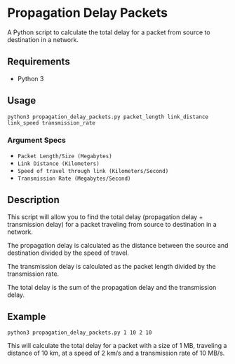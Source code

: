 # Propagation Delay Packets

A Python script to calculate the total delay for a packet from source to destination in a network. 

## Requirements
- Python 3

## Usage

```
python3 propagation_delay_packets.py packet_length link_distance link_speed transmission_rate
```


### Argument Specs
- `Packet Length/Size (Megabytes)`
- `Link Distance (Kilometers)`
- `Speed of travel through link (Kilometers/Second)`
- `Transmission Rate (Megabytes/Second)`

## Description
This script will allow you to find the total delay (propagation delay + transmission delay) for a packet traveling from source to destination in a network. 

The propagation delay is calculated as the distance between the source and destination divided by the speed of travel. 

The transmission delay is calculated as the packet length divided by the transmission rate. 

The total delay is the sum of the propagation delay and the transmission delay.

## Example

```
python3 propagation_delay_packets.py 1 10 2 10
```

This will calculate the total delay for a packet with a size of 1 MB, traveling a distance of 10 km, at a speed of 2 km/s and a transmission rate of 10 MB/s.
